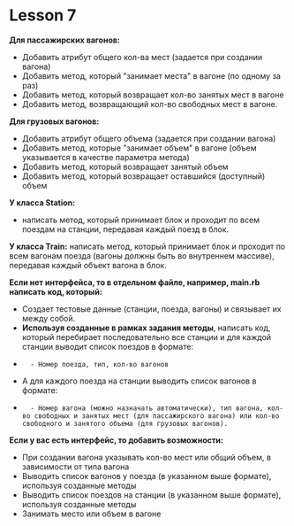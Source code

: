 # Lesson 7

**Для пассажирских вагонов:**
* Добавить атрибут общего кол-ва мест (задается при создании вагона)
* Добавить метод, который "занимает места" в вагоне (по одному за раз)
* Добавить метод, который возвращает кол-во занятых мест в вагоне
* Добавить метод, возвращающий кол-во свободных мест в вагоне.

**Для грузовых вагонов:**
* Добавить атрибут общего объема (задается при создании вагона)
* Добавить метод, которые "занимает объем" в вагоне (объем указывается в качестве параметра метода)
* Добавить метод, который возвращает занятый объем
* Добавить метод, который возвращает оставшийся (доступный) объем

**У класса Station:**
* написать метод, который принимает блок и проходит по всем поездам на станции, передавая каждый поезд в блок.

**У класса Train:**
 написать метод, который принимает блок и проходит по всем вагонам поезда (вагоны должны быть во внутреннем массиве), передавая каждый объект вагона в блок.

**Если нет интерфейса, то в отдельном файле, например, main.rb написать код, который:**
* Создает тестовые данные (станции, поезда, вагоны) и связывает их между собой.
* **Используя созданные в рамках задания методы**, написать код, который перебирает последовательно все станции и для каждой станции выводит список поездов в формате:
*       - Номер поезда, тип, кол-во вагонов
*    А для каждого поезда на станции выводить список вагонов в формате:
*       - Номер вагона (можно назначать автоматически), тип вагона, кол-во свободных и занятых мест (для пассажирского вагона) или кол-во свободного и занятого объема (для грузовых вагонов).

**Если у вас есть интерфейс, то добавить возможности:**
* При создании вагона указывать кол-во мест или общий объем, в зависимости от типа вагона
* Выводить список вагонов у поезда (в указанном выше формате), используя созданные методы
* Выводить список поездов на станции (в указанном выше формате), используя  созданные методы
* Занимать место или объем в вагоне